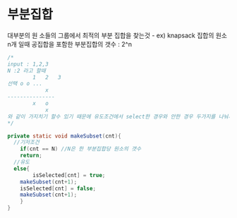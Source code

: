# 부분집합

대부분의 원 소들의 그룹에서 최적의 부분 집합을 찾는것 - ex) knapsack
집합의 원소 n개 일때 공집합을 포함한 부분집합의 갯수 : 2^n

~~~java
/*
input : 1,2,3
N :2 라고 할때 
		1	2	3
선택 o o ...
			x
---------------			
		x	o
			x
와 같이 가지치기 할수 있기 때문에 유도조건에서 select한 경우와 안한 경우 두가지를 나눠서 각각 재귀함수로 구현할 수 있음
*/

private static void makeSubset(cnt){
  //기저조건
	if(cnt == N) //N은 한 부분집합당 원소의 갯수 
    return;
  //유도
  else{
		isSelected[cnt] = true;
    makeSubset(cnt+1);
    isSelected[cnt] = false;
    makeSubset(cnt+1);
	}
}
~~~

